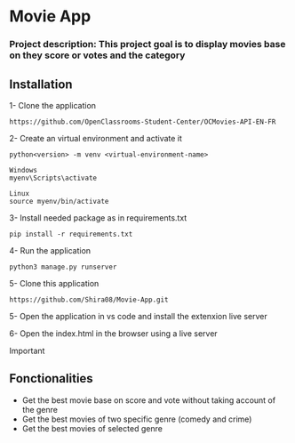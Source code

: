#  Movie App
### Project description: This project goal is to display movies base on they score or votes and the category

## Installation
1- Clone the application 
```
https://github.com/OpenClassrooms-Student-Center/OCMovies-API-EN-FR
```
2- Create an virtual environment and activate it 
```
python<version> -m venv <virtual-environment-name>

Windows
myenv\Scripts\activate

Linux
source myenv/bin/activate
```
3- Install needed package as in requirements.txt
```
pip install -r requirements.txt
```
4- Run the application
```
python3 manage.py runserver
```
5- Clone this application
```
https://github.com/Shira08/Movie-App.git
```
5- Open the application in vs code and install the extenxion live server

6- Open the index.html in the browser using a live server



> [!Important]
> ## Fonctionalities
> - Get the best movie base on score and vote without taking account of the genre
> - Get the best movies of two specific genre (comedy and crime)
> - Get the best movies of selected genre


